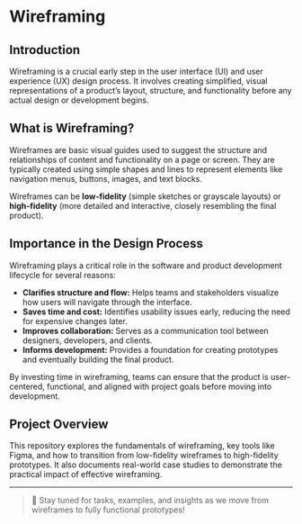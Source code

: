 # Wireframing

## Introduction

Wireframing is a crucial early step in the user interface (UI) and user experience (UX) design process. It involves creating simplified, visual representations of a product’s layout, structure, and functionality before any actual design or development begins.

## What is Wireframing?

Wireframes are basic visual guides used to suggest the structure and relationships of content and functionality on a page or screen. They are typically created using simple shapes and lines to represent elements like navigation menus, buttons, images, and text blocks.

Wireframes can be **low-fidelity** (simple sketches or grayscale layouts) or **high-fidelity** (more detailed and interactive, closely resembling the final product).

## Importance in the Design Process

Wireframing plays a critical role in the software and product development lifecycle for several reasons:

- **Clarifies structure and flow:** Helps teams and stakeholders visualize how users will navigate through the interface.
- **Saves time and cost:** Identifies usability issues early, reducing the need for expensive changes later.
- **Improves collaboration:** Serves as a communication tool between designers, developers, and clients.
- **Informs development:** Provides a foundation for creating prototypes and eventually building the final product.

By investing time in wireframing, teams can ensure that the product is user-centered, functional, and aligned with project goals before moving into development.

## Project Overview

This repository explores the fundamentals of wireframing, key tools like Figma, and how to transition from low-fidelity wireframes to high-fidelity prototypes. It also documents real-world case studies to demonstrate the practical impact of effective wireframing.

---

> 🎯 Stay tuned for tasks, examples, and insights as we move from wireframes to fully functional prototypes!

